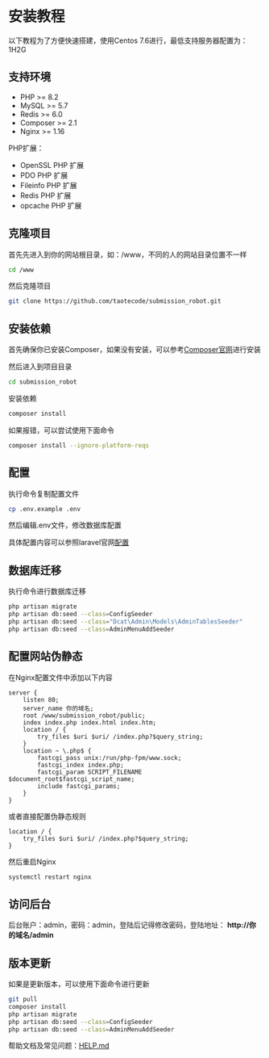 # 安装教程

以下教程为了方便快速搭建，使用Centos 7.6进行，最低支持服务器配置为：1H2G


## 支持环境

- PHP >= 8.2
- MySQL >= 5.7
- Redis >= 6.0
- Composer >= 2.1
- Nginx >= 1.16

PHP扩展：
- OpenSSL PHP 扩展
- PDO PHP 扩展
- Fileinfo PHP 扩展
- Redis PHP 扩展
- opcache PHP 扩展

## 克隆项目
首先先进入到你的网站根目录，如：/www，不同的人的网站目录位置不一样
```bash
cd /www
```
然后克隆项目
```bash
git clone https://github.com/taotecode/submission_robot.git
```

## 安装依赖

首先确保你已安装Composer，如果没有安装，可以参考[Composer官网](https://getcomposer.org/download/)进行安装

然后进入到项目目录
```bash
cd submission_robot
```

安装依赖
```bash
composer install
```

如果报错，可以尝试使用下面命令
```bash
composer install --ignore-platform-reqs
```

## 配置

执行命令复制配置文件
```bash
cp .env.example .env
```

然后编辑.env文件，修改数据库配置

具体配置内容可以参照laravel官网[配置](https://learnku.com/docs/laravel/10.x/configuration/14836)

## 数据库迁移

执行命令进行数据库迁移
```bash
php artisan migrate
php artisan db:seed --class=ConfigSeeder
php artisan db:seed --class="Dcat\Admin\Models\AdminTablesSeeder"
php artisan db:seed --class=AdminMenuAddSeeder
```

## 配置网站伪静态

在Nginx配置文件中添加以下内容
```nginx
server {
    listen 80;
    server_name 你的域名;
    root /www/submission_robot/public;
    index index.php index.html index.htm;
    location / {
        try_files $uri $uri/ /index.php?$query_string;
    }
    location ~ \.php$ {
        fastcgi_pass unix:/run/php-fpm/www.sock;
        fastcgi_index index.php;
        fastcgi_param SCRIPT_FILENAME $document_root$fastcgi_script_name;
        include fastcgi_params;
    }
}
```

或者直接配置伪静态规则
```nginx
location / {
    try_files $uri $uri/ /index.php?$query_string;
}
```

然后重启Nginx
```bash
systemctl restart nginx
```

## 访问后台

后台账户：admin，密码：admin，登陆后记得修改密码，登陆地址： **http://你的域名/admin**

## 版本更新

如果是更新版本，可以使用下面命令进行更新
```bash
git pull
composer install
php artisan migrate
php artisan db:seed --class=ConfigSeeder
php artisan db:seed --class=AdminMenuAddSeeder
```

帮助文档及常见问题：[HELP.md](https://github.com/taotecode/submission_robot/blob/master/HELP.md)
